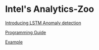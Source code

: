 # Intel's Analytics-Zoo

[Introducing LSTM Anomaly detection](https://software.intel.com/content/www/us/en/develop/articles/lstm-based-time-series-anomaly-detection-using-analytics-zoo-for-apache-spark-and-bigdl.html)

[Programming Guide](https://github.com/intel-analytics/analytics-zoo/blob/master/docs/docs/ProgrammingGuide/anomaly-detection.md)

[Example](https://github.com/intel-analytics/analytics-zoo/blob/master/pyzoo/zoo/examples/anomalydetection/anomaly_detection.py)
